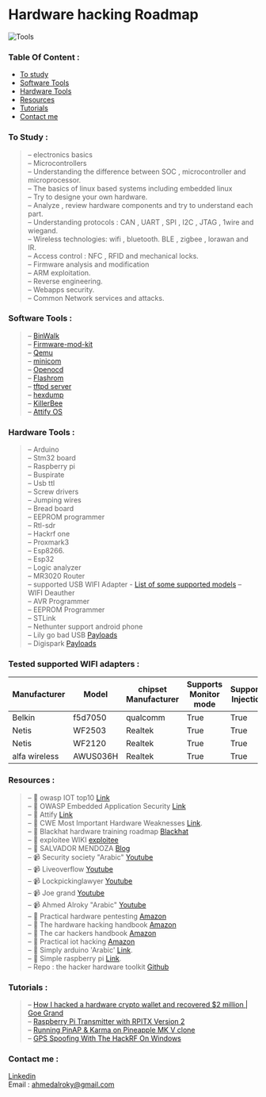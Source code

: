 # Hardware hacking Roadmap 

  <meta property="og:image" content="https://github.com/ahmedalroky/Hardware-hacking-Roadmap/blob/main/tools.jpeg?raw=true" />

![Tools](https://github.com/ahmedalroky/Hardware-hacking-Roadmap/blob/main/tools.jpeg?raw=true "Tools")  
### Table Of Content :
  - [To study](#to-study-)
  - [Software Tools](#software-tools-) 
  - [Hardware Tools](#hardware-tools-) 
  - [Resources](#resources-)
  - [Tutorials](#tutorials-) 
  - [Contact me](#contact-me-) 

### To Study :  
  >–	 electronics basics  
  –	Microcontrollers  
  –	Understanding the difference between SOC , microcontroller and microprocessor.  
  –	The basics of linux based systems including embedded linux   
  –	Try to designe your own hardware.  
  –	Analyze , review hardware components  and try to understand each part.  
  –	Understanding protocols : CAN , UART , SPI , I2C , JTAG , 1wire and wiegand.  
  –	Wireless technologies: wifi , bluetooth. BLE , zigbee , lorawan and IR.  
  –	Access control : NFC , RFID and mechanical locks.  
  –	Firmware analysis and modification    
  –	ARM exploitation.  
  –	Reverse engineering.   
  –	Webapps security.  
  –	Common Network services and attacks.  



###	Software Tools :  
  >–	[BinWalk](https://github.com/ReFirmLabs/binwalk)  
  –	[Firmware-mod-kit](https://github.com/rampageX/firmware-mod-kit)  
  –	[Qemu](https://www.qemu.org/)  
  –	[minicom](https://linux.die.net/man/1/minicom)  
  –	[Openocd](https://openocd.org/)  
  –	[Flashrom](https://www.flashrom.org/Flashrom)  
  –	[tftpd server](https://www.tftp-server.com/tftp-download.html)  
  –	[hexdump](https://man7.org/linux/man-pages/man1/hexdump.1.html)  
  –	[KillerBee](https://github.com/riverloopsec/killerbee)  
  –	[Attify OS](https://github.com/adi0x90/attifyos)  

###	Hardware Tools :  
  >–	Arduino  
  –	Stm32 board  
  –	Raspberry pi  
  –	Buspirate  
  –	Usb ttl  
  –	Screw drivers  
  –	Jumping wires  
  –	Bread board  
  –	EEPROM programmer  
  –	Rtl-sdr  
  –	Hackrf one  
  –	Proxmark3  
  –	Esp8266.  
  –	Esp32  
  –	Logic analyzer  
  – MR3020 Router  
  – supported USB WIFI Adapter - [List of some supported models](https://github.com/ahmedalroky/Hardware-hacking-Roadmap/edit/main/README.md#tested-supported-wifi-adapters-) 
  – WIFI Deauther  
  – AVR Programmer  
  – EEPROM Programmer  
  – STLink   
  – Nethunter support android phone  
  – Lily go bad USB [Payloads](https://github.com/ahmedalroky/lily-go-payloads)  
  – Digispark [Payloads](https://github.com/ahmedalroky/DigiSpark-Scripts)  
  
###	Tested supported WIFI adapters :
  |Manufacturer | Model | chipset Manufacturer| Supports Monitor mode | Supports Injection | Supports Master mode |
  |---|---|--- |---|---|---|
  |Belkin|f5d7050|qualcomm |True|True|True|
  |Netis|WF2503|Realtek|True|True|True|
  |Netis|WF2120|Realtek|True|True|True|
  |alfa wireless|AWUS036H|Realtek|True|True|False|
  

###	Resources :  
  >– 🔗 owasp IOT top10 [Link](https://owasp.org/www-project-internet-of-things/)  
  – 🔗 OWASP Embedded Application Security [Link](https://owasp.org/www-project-embedded-application-security/)  
  – 🔗 Attify [Link](https://www.attify.com/)  
  – 🔗 CWE Most Important Hardware Weaknesses [Link](https://cwe.mitre.org/scoring/lists/2021_CWE_MIHW.html).  
  – 🔗 Blackhat hardware training roadmap [Blackhat](https://securinghardware.com/articles/BlackHat-Hardware-Training-Roadmap/)  
  – 🔗 exploitee WIKI [exploitee](https://www.exploitee.rs/)  
  – 🔗 SALVADOR MENDOZA [Blog](https://salmg.net/)  
  –	📹 Security society "Arabic" [Youtube](https://www.youtube.com/channel/UC05zDAuBayVZqhQi4jyz1pQ?app=desktop)  
  –	📹 Liveoverflow [Youtube](https://www.youtube.com/c/LiveOverflow)  
  –	📹 Lockpickinglawyer [Youtube](https://www.youtube.com/c/lockpickinglawyer)  
  –	📹 Joe grand [Youtube](https://www.youtube.com/c/JoeGrand)  
  – 📹 Ahmed Alroky "Arabic" [Youtube](https://www.youtube.com/c/ahmedalroky)  
  –	📙 Practical hardware pentesting [Amazon](https://www.amazon.com/Practical-Hardware-Pentesting-attacking-protecting/dp/1789619130)  
  –	📙 The hardware hacking handbook [Amazon](https://www.amazon.com/Hardware-Hacking-Handbook-Breaking-Embedded-ebook/dp/B077WZBFYL)  
  –	📙 The car hackers handbook [Amazon](https://www.amazon.com/Car-Hackers-Handbook-Penetration-Tester/dp/1593277032)  
  –	📙 Practical iot hacking [Amazon](https://www.amazon.com/Practical-IoT-Hacking-Fotios-Chantzis-ebook/dp/B085BVVSN6)  
  –	📙 Simply arduino  'Arabic'  [Link](http://simplyarduino.com/%D9%83%D8%AA%D8%A7%D8%A8-%D8%A7%D8%B1%D8%AF%D9%88%D9%8A%D9%86%D9%88-%D8%A8%D8%A8%D8%B3%D8%A7%D8%B7%D8%A9/).  
  –	📙 Simple raspberry pi [Link](http://simplyarduino.com/%d8%b3%d9%84%d8%b3%d9%84%d8%a9-%d9%83%d8%aa%d8%a8-%d8%aa%d8%b9%d9%84%d9%85-%d8%a8%d8%a8%d8%b3%d8%a7%d8%b7%d8%a9/).  
  –	Repo : the hacker hardware toolkit [Github](https://github.com/yadox666/The-Hackers-Hardware-Toolkit)  
###	Tutorials : 
  >– [How I hacked a hardware crypto wallet and recovered $2 million | Goe Grand](https://www.youtube.com/watch?v=dT9y-KQbqi4&t=32s)  
  – [Raspberry Pi Transmitter with RPITX Version 2](https://www.youtube.com/watch?v=Wsy-TAFNs90)  
  – [Running PinAP & Karma on Pineapple MK V clone](https://www.youtube.com/watch?v=GVmRsXGimag)  
  – [GPS Spoofing With The HackRF On Windows](https://www.youtube.com/watch?v=3NWn5cQM7q4)  
### Contact me :  
[Linkedin](https://eg.linkedin.com/in/ahmedalroky)  
Email : ahmedalroky@gmail.com  
